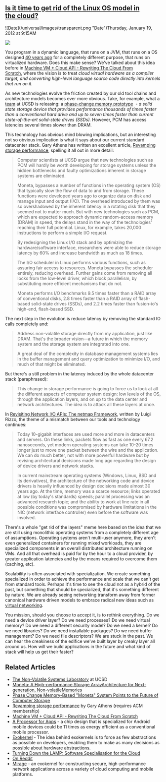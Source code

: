 ## [Is it time to get rid of the Linux OS model in the cloud?](/blog/2012/1/19/is-it-time-to-get-rid-of-the-linux-os-model-in-the-cloud.html)

<div class="journal-entry-tag journal-entry-tag-post-title"><span class="posted-on">![Date](/universal/images/transparent.png "Date")Thursday, January 19, 2012 at 9:15AM</span></div>

<div class="body">

![](http://farm2.static.flickr.com/1080/5099537351_26be8c6042.jpg)

You program in a dynamic language, that runs on a JVM, that runs on a OS designed [40 years ago](http://en.wikipedia.org/wiki/Unix) for a completely different purpose, that runs on virtualized hardware. Does this make sense? We've talked about this idea before in [Machine VM + Cloud API - Rewriting The Cloud From Scratch](http://highscalability.com/blog/2010/10/21/machine-vm-cloud-api-rewriting-the-cloud-from-scratch.html), where the vision is to treat _cloud virtual hardware as a compiler target, and converting high-level language source code directly into kernels that run on it._

As new technologies evolve the friction created by our old tool chains and architecture models becomes ever more obvious. Take, for example, what a [team](http://nvsl.ucsd.edu/moneta/) at <span>UCSD</span> is releasing: a [phase-change memory prototype](http://ucsdnews.ucsd.edu/newsrel/science/06-02-11data_frontier.asp)  - _a_ _solid state storage device that provides performance thousands of times faster than a conventional hard drive and up to seven times faster than current state-of-the-art solid-state drives (SSDs)._ However, PCM has access latencies several times slower than DRAM.

This technology has obvious mind blowing implications, but an interesting not so obvious implication is what it says about our current standard datacenter stack. Gary Athens has written an excellent article, [Revamping storage performance](http://dl.acm.org/citation.cfm?id=2063183), spelling it all out in more detail:

> Computer scientists at UCSD argue that new technologies such as PCM will hardly be worth developing for storage systems unless the hidden bottlenecks and faulty optimizations inherent in storage systems are eliminated.
> 
> Moneta, bypasses a number of functions in the operating system (OS) that typically slow the flow of data to and from storage. These functions were developed years ago to organize data on disk and manage input and output (I/O). The overhead introduced by them was so overshadowed by the inherent latency in a rotating disk that they seemed not to matter much. But with new technologies such as PCM, which are expected to approach dynamic random-access memory (DRAM) in speed, the delays stand in the way of the technologies' reaching their full potential. Linux, for example, takes 20,000 instructions to perform a simple I/O request.
> 
> By redesigning the Linux I/O stack and by optimizing the hardware/software interface, researchers were able to reduce storage latency by 60% and increase bandwidth as much as 18 times.
> 
> The I/O scheduler in Linux performs various functions, such as assuring fair access to resources. Moneta bypasses the scheduler entirely, reducing overhead. Further gains come from removing all locks from the low-level driver, which block parallelism, by substituting more efficient mechanisms that do not.
> 
> Moneta performs I/O benchmarks 9.5 times faster than a RAID array of conventional disks, 2.8 times faster than a RAID array of flash-based solid-state drives (SSDs), and 2.2 times faster than fusion-io's high-end, flash-based SSD.

The next step in the evolution is reduce latency by removing the standard IO calls completely and:

> Address non-volatile storage directly from my application, just like DRAM. That's the broader vision—a future in which the memory system and the storage system are integrated into one.
> 
> A great deal of the complexity in database management systems lies in the buffer management and query optimization to minimize I/O, and much of that might be eliminated.

But there's a still problem in the latency induced by the whole datacenter stack (paraphrased):

> This change in storage performance is going to force us to look at all the different aspects of computer system design: low levels of the OS, through the application layers, and on up to the data center and network architectures. The idea is to attack all these layers at once.

In [Revisiting Network I/O APIs: The netmap Framework](http://queue.acm.org/detail.cfm?id=2103536), written by Luigi Rizzo, the theme of a mismatch between our tools and technology continues:

> Today 10-gigabit interfaces are used more and more in datacenters and servers. On these links, packets flow as fast as one every 67.2 nanoseconds, yet modern operating systems can take 10-20 times longer just to move one packet between the wire and the application. We can do much better, not with more powerful hardware but by revising architectural decisions made long ago regarding the design of device drivers and network stacks.
> 
> In current mainstream operating systems (Windows, Linux, BSD and its derivatives), the architecture of the networking code and device drivers is heavily influenced by design decisions made almost 30 years ago. At the time, memory was a scarce resource; links operated at low (by today's standards) speeds; parallel processing was an advanced research topic; and the ability to work at line rate in all possible conditions was compromised by hardware limitations in the NIC (network interface controller) even before the software was involved.

There's a whole "get rid of the layers" meme here based on the idea that we are still using monolithic operating systems from a completely different age of assumptions. Operating systems aren't multi-user anymore, they aren't even generalized containers for running mixed workloads, they are specialized components in an overall distributed architecture running on VMs. And all that overhead is paid for by the hour to a cloud provider, by greater application latencies and by the means required to overcome them (caching, etc).

Scalability is often associated with specialization. We create something specialized in order to achieve the performance and scale that we can't get from standard tools. Perhaps it's time to see the cloud not as a hybrid of the past, but something that should be specialized, that it's something different by nature. We are already seeing networking transform away from former canonical hardware driven models to embrace radical new ideas such as [virtual networking](http://packetpushers.net/big-switch-network-openflow-and-virtual-networking/). 

You mission, should you choose to accept it, is to rethink everything. Do we need a device driver layer? Do we need processes? Do we need virtual memory? Do we need a different security model? Do we need a kernel? Do we need libraries? Do we need installable packages? Do we need buffer management? Do we need file descriptors? We are stuck in the past. We can hear the creakiness of the edifice we've built layer by creaky layer all around us. How will we build applications in the future and what kind of stack will help us get their faster?

## Related Articles

*   [The Non-Volatile Systems Laboratory](http://nvsl.ucsd.edu/moneta/) at UCSD
*   [Moneta: A High-performance Storage ArrayArchitecture for Next-generation, Non-volatileMemories](http://mesl.ucsd.edu/joel/papers/moneta_micro10.pdf)
*   [Phase Change Memory-Based "Moneta" System Points to the Future of Computer Storage](http://ucsdnews.ucsd.edu/newsrel/science/06-02-11data_frontier.asp)
*   [Revamping storage performance](http://dl.acm.org/citation.cfm?id=2063183) by Gary Athens (requires ACM membership)
*   [Machine VM + Cloud API - Rewriting The Cloud From Scratch](http://highscalability.com/blog/2010/10/21/machine-vm-cloud-api-rewriting-the-cloud-from-scratch.html)
*   [A Processor for Apps](http://www.technologyreview.in/printer_friendly_article.aspx?id=38506) - a chip design that is specialized for Android mobile devices could be 11 times as energy efficient as a conventional mobile processor.
*   [Exokernel](http://en.wikipedia.org/wiki/Exokernel) - The idea behind exokernels is to force as few abstractions as possible on developers, enabling them to make as many decisions as possible about hardware abstractions.
*   [Turning Down the LAMP: Software Specialisation for the Cloud](http://anil.recoil.org/papers/2010-hotcloud-lamp.pdf)
*   [On Reddit](http://www.reddit.com/r/programming/comments/ophd3/is_it_time_to_get_rid_of_the_linux_os_model_in/)
*   [Mirage](http://www.openmirage.org/) - an exokernel for constructing secure, high-performance network applications across a variety of cloud computing and mobile platforms. 

</div>